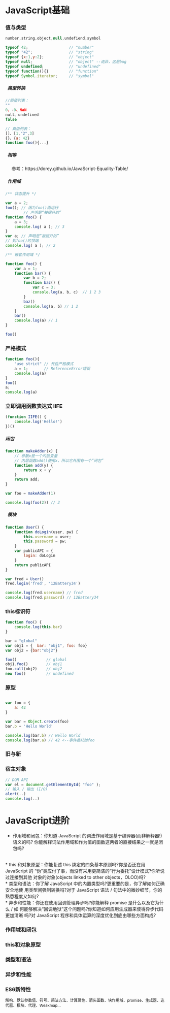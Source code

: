 # JavaScript基础

### 值与类型
``` js
number,string,object,null,undefiend,symbol

typeof 42;                  // "number"
typeof "42";                // "string"
typeof {x:1,y:2};           // "object"
typeof null;                // "object" --诡异，这是bug
typeof undefined;           // "undefined"
typeof function(){}         // "function"
typeof Symbol.iterator;     // "symbol"

```
##### &nbsp;&nbsp;类型转换
``` js
//假值列表：
""
0、-0、NaN
null、undefined
false

// 真值列表：
[]、[1,"2",3]
{}、{a: 42}
function foo(){...}
```
##### &nbsp;&nbsp;相等
<p style="font-size:14px"> &nbsp;&nbsp; &nbsp;&nbsp;参考：<a >https://dorey.github.io/JavaScript-Equality-Table/</a></p>

##### &nbsp;&nbsp;作用域
```js
/** 状态提升 */

var a = 2;
foo(); // 因为foo()而运行
        // 声明是“被提升的”
function foo() {
    a = 3;
    console.log( a ); // 3
}
var a; // 声明是“被提升的”
// 到foo()的顶端 
console.log( a ); // 2
```
```js
/** 嵌套作用域 */

function foo() {
    var a = 1;
    function bar() {
        var b = 2;
        function baz() {
            var c = 3;
            console.log(a, b, c)  // 1 2 3
        }
        baz()
        console.log(a, b) // 1 2
    }
    bar()
    console.log(a) // 1
}

foo()
```

### 严格模式
```js
function foo(){
    "use strict" // 开启严格模式
    a = 1;       // ReferenceError错误
    console.log(a)
}
foo()
a;
console.log(a)

```
### 立即调用函数表达式 IIFE
```js
(function IIFE() {
    console.log('Hello!')
})()
```
##### 闭包
```js
function makeAdder(x) {
    // 参数x是一个内层变量
    // 内层函数add()使用x，所以它外围有一个“闭包”
    function add(y) {
        return x + y
    }
    return add;
}

var foo = makeAdder(1)

console.log(foo(2)) // 3
```
##### &nbsp;&nbsp;模块
```js
function User() {
    function doLogin(user, pw) {
        this.username = user;
        this.password = pw;
    }
    var publicAPI = {
        login: doLogin
    }
    return publicAPI
}

var fred = User()
fred.login('fred', '12Battery34')

console.log(fred.username) // fred
console.log(fred.password) // 12Battery34
```

 ### this标识符
```js
function foo() {
    console.log(this.bar)
}

bar = "global"
var obj1 = {  bar: "obj1", foo: foo}
var obj2 = {bar:"obj2"}

foo()             // global    
obj1.foo()        // obj1
foo.call(obj2)    // obj2
new foo()         // undefined
```

### 原型
```js

var foo = {
    a: 42
}

var bar = Object.create(foo)
bar.b = 'Hello World'

console.log(bar.b) // Hello World
console.log(bar.a) // 42 <--事件委托给foo
```
### 旧与新
### 宿主对象
```js
// DOM API
var el = document.getElementById( "foo" );
// 输入 / 输出 (I/O)
alert(..) 
console.log(..)
```

# JavaScript进阶

 * 作用域和闭包：你知道 JavaScript 的词法作用域是基于编译器(而非解释器!)语义的吗? 你能解释词法作用域和作为值的函数这两者的直接结果之一就是闭包吗?  
<br>
* this 和对象原型：你能复述 this 绑定的四条基本原则吗?你是否还在用 JavaScript 的 “伪”类应付了事，而没有采用更简洁的“行为委托”设计模式?你听说过连接到其他
对象的对象(objects linked to other objects，OLOO)吗?
<br>
* 类型和语法：你了解 JavaScript 中的内置类型吗?更重要的是，你了解如何正确安全地使
用类型间强制转换吗?对于 JavaScript 语法 / 句法中的微妙细节，你的熟悉程度又如何?
<br>
* 异步和性能：你还在使用回调管理异步吗?你能解释 promise 是什么以及它为什么 / 如 何能够解决“回调地狱”这个问题吗?你知道如何应用生成器来使得异步代码更加清晰
吗?对 JavaScript 程序和具体运算的深度优化到底由哪些方面构成?

### 作用域和闭包
### this和对象原型
### 类型和语法
### 异步和性能
### ES6新特性
<span style="font-size:12px;line-height:16px">
解构、默认参数值、符号、简洁方法、计算属性、箭头函数、块作用域、promise、生成器、迭代器、模块、代理、Weakmap...
</span>

